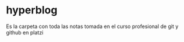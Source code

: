 # hyperblog
Es la carpeta con toda las notas tomada en el curso profesional de git y github en platzi
